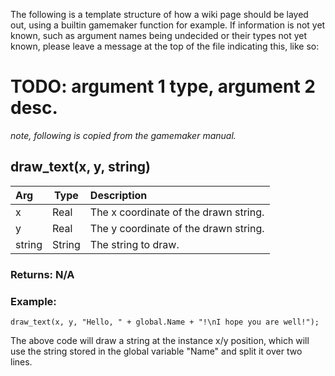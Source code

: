 The following is a template structure of how a wiki page should be layed out, using a builtin gamemaker function for example.
If information is not yet known, such as argument names being undecided or their types not yet known, please leave a message at the top of the file indicating this, like so:
# TODO: argument 1 type, argument 2 desc.

*note, following is copied from the gamemaker manual.*
## draw_text(x, y, string)

|Arg|Type|Description|
|:--|---|:--|
|x|Real|The x coordinate of the drawn string.|
|y|Real|The y coordinate of the drawn string.|
|string|String|The string to draw.|

### Returns: N/A
### Example:
```
draw_text(x, y, "Hello, " + global.Name + "!\nI hope you are well!");
```
The above code will draw a string at the instance x/y position, which will use the string stored in the global variable "Name" and split it over two lines.